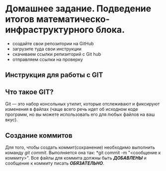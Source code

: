 # Домашнее задание. Подведение итогов математическо-инфраструктурного блока.
- создайте свои репозитории на GitHub
- загрузите туда свои инструкции
- скачиваем ссылки репизиторий с Git hub 
- отправляем ссылки на проверку

## Инструкция для работы с GIT

## Что такое GIT?
Git — это набор консольных утилит, которые отслеживают и фиксируют изменения в файлах (чаще всего речь идет об исходном коде программ, но вы можете использовать его для любых файлов на ваш вкус).



## Создание коммитов
Для того, чтобы создать коммит(сохранение) необходимо выполнить команду *git commit*. Выполняется она так: *git commit -m "<сообщение к коммиту>". Все файлы для коммита должны быть ***ДОБАВЛЕНЫ*** и сообщение к коммиту писать ***ОБЯЗАТЕЛЬНО***.
 

